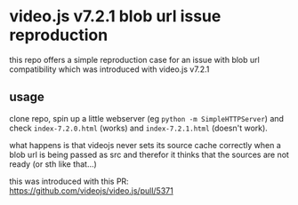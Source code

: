 # video.js v7.2.1 blob url issue reproduction

this repo offers a simple reproduction case for an issue with blob url compatibility
which was introduced with video.js v7.2.1

## usage

clone repo, spin up a little webserver (eg `python -m SimpleHTTPServer`) and check
`index-7.2.0.html` (works) and `index-7.2.1.html` (doesn't work).

what happens is that videojs never sets its source cache correctly when a blob url is being passed as src and therefor it thinks that the sources are not ready (or sth like that...)

this was introduced with this PR: https://github.com/videojs/video.js/pull/5371
